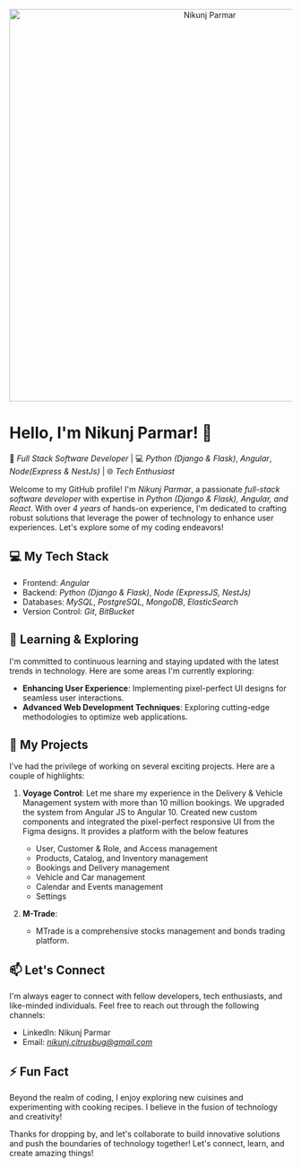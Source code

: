<p align="center">
  <img src="https://i.giphy.com/media/v1.Y2lkPTc5MGI3NjExeHZoNTc0enp4cGMwbzBoN3l2aTV2cnllcHQ5ajc4cmRiNGFsdmhjYiZlcD12MV9pbnRlcm5hbF9naWZfYnlfaWQmY3Q9Zw/wLNuW1tCKRiPmDV5Y4/giphy.gif" alt="Nikunj Parmar" width="700"/>
</p>

# Hello, I'm Nikunj Parmar! 👋

🚀 *Full Stack Software Developer* | 💻 *Python (Django & Flask)*, *Angular*, *Node(Express & NestJs)* | 🌐 *Tech Enthusiast*

Welcome to my GitHub profile! I'm *Nikunj Parmar*, a passionate *full-stack software developer* with expertise in *Python (Django & Flask), Angular, and React*. With over *4 years* of hands-on experience, I'm dedicated to crafting robust solutions that leverage the power of technology to enhance user experiences. Let's explore some of my coding endeavors!

## 💻 My Tech Stack

- Frontend: *Angular*
- Backend: *Python (Django & Flask)*, *Node (ExpressJS, NestJs)*
- Databases: *MySQL*, *PostgreSQL*, *MongoDB*, *ElasticSearch*
- Version Control: *Git*, *BitBucket*

## 🌱 Learning & Exploring

I'm committed to continuous learning and staying updated with the latest trends in technology. Here are some areas I'm currently exploring:

- **Enhancing User Experience**: Implementing pixel-perfect UI designs for seamless user interactions.
- **Advanced Web Development Techniques**: Exploring cutting-edge methodologies to optimize web applications.

## 🚀 My Projects

I've had the privilege of working on several exciting projects. Here are a couple of highlights:

1. **Voyage Control**:
   Let me share my experience in the Delivery & Vehicle Management system with more than 10 million bookings. We upgraded the system from Angular JS to Angular 10. Created new custom components and integrated the pixel-perfect responsive UI from the Figma designs. It provides a platform with the below features

    - User, Customer & Role, and Access management
    - Products, Catalog, and Inventory management
    - Bookings and Delivery management
    - Vehicle and Car management
    - Calendar and Events management
    - Settings 

2. **M-Trade**:
   - MTrade is a comprehensive stocks management and bonds trading platform.

## 📫 Let's Connect

I'm always eager to connect with fellow developers, tech enthusiasts, and like-minded individuals. Feel free to reach out through the following channels:

- LinkedIn: Nikunj Parmar
- Email: *nikunj.citrusbug@gmail.com*

## ⚡ Fun Fact

Beyond the realm of coding, I enjoy exploring new cuisines and experimenting with cooking recipes. I believe in the fusion of technology and creativity!

Thanks for dropping by, and let's collaborate to build innovative solutions and push the boundaries of technology together! Let's connect, learn, and create amazing things!